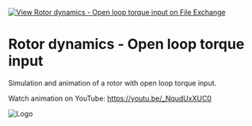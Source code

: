 [![View Rotor dynamics - Open loop torque input on File Exchange](https://www.mathworks.com/matlabcentral/images/matlab-file-exchange.svg)](https://www.mathworks.com/matlabcentral/fileexchange/92203-rotor-dynamics-open-loop-torque-input)
# Rotor dynamics - Open loop torque input
Simulation and animation of a rotor with open loop torque input.

Watch animation on YouTube: https://youtu.be/_NqudUxXUC0

![Logo](https://www.mathworks.com/matlabcentral/mlc-downloads/downloads/9094ebb9-ba6c-4820-a52b-d14ec12e46f2/cb389970-538b-423b-8f66-9e492682feb0/images/1620928759.png)

